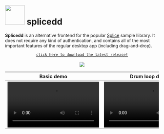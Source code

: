 # <img src="./src-tauri/icons/128x128.png" width="64"/> splicedd
**Splicedd** is an alternative frontend for the popular [Splice](https://splice.com/features/sounds) sample llibrary. It does not require any kind of authentication, and contains all of the most important features of the regular desktop app (including drag-and-drop).

<p align="center">
  <a href="https://github.com/ascpixi/splicedd/releases/"><code>click here to download the latest release!</code></a>
  <br><br>
  <img src="./etc/screenshot.png">
</p>

Basic demo  | Drum loop demo 
------------|---------------
<video src="https://github.com/ascpixi/splicedd/assets/44982772/4406e3a2-1361-4198-baf9-cca5b4fb62af"> | <video src="https://github.com/ascpixi/splicedd/assets/44982772/02dda4ce-d61c-4240-8759-bbd18c31de24">
